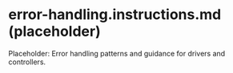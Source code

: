 # error-handling.instructions.md (placeholder)

Placeholder: Error handling patterns and guidance for drivers and controllers.
